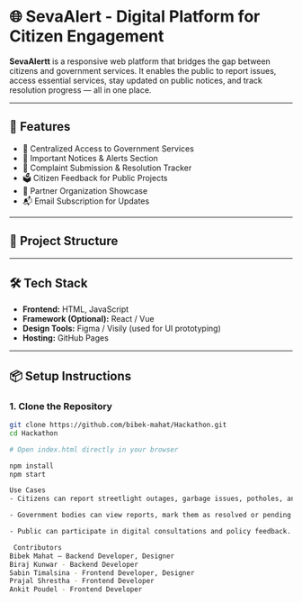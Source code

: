 # 🌐 SevaAlert - Digital Platform for Citizen Engagement

**SevaAlertt** is a responsive web platform that bridges the gap between citizens and government services. It enables the public to report issues, access essential services, stay updated on public notices, and track resolution progress — all in one place.



---

## 🚀 Features

- 🧭 Centralized Access to Government Services
- 📢 Important Notices & Alerts Section
- 📝 Complaint Submission & Resolution Tracker
- 🗳️ Citizen Feedback for Public Projects
- 👥 Partner Organization Showcase
- 📬 Email Subscription for Updates

---

## 📂 Project Structure




---

## 🛠️ Tech Stack

- **Frontend:**  HTML, JavaScript
- **Framework (Optional):** React / Vue 
- **Design Tools:** Figma / Visily (used for UI prototyping)
- **Hosting:** GitHub Pages

---

## 📦 Setup Instructions

### 1. Clone the Repository

```bash
git clone https://github.com/bibek-mahat/Hackathon.git
cd Hackathon

# Open index.html directly in your browser

npm install
npm start

Use Cases
- Citizens can report streetlight outages, garbage issues, potholes, and more.

- Government bodies can view reports, mark them as resolved or pending.

- Public can participate in digital consultations and policy feedback.

 Contributors
Bibek Mahat – Backend Developer, Designer
Biraj Kunwar - Backend Developer
Sabin Timalsina - Frontend Developer, Designer
Prajal Shrestha - Frontend Developer
Ankit Poudel - Frontend Developer







